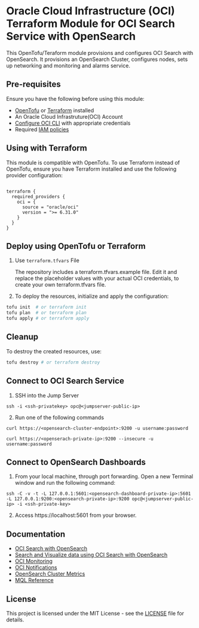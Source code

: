 # Oracle Cloud Infrastructure (OCI) Terraform Module for OCI Search Service with OpenSearch

This OpenTofu/Teraform module provisions and configures OCI Search with OpenSearch. It provisions an OpenSearch Cluster, configures nodes, sets up networking and monitoring and alarms service.

## Pre-requisites
Ensure you have the following before using this module:
- [OpenTofu](https://opentofu.org/docs/intro/install/) or [Terraform](https://developer.hashicorp.com/terraform/tutorials/aws-get-started/install-cli) installed
- An Oracle Cloud Infrastruture(OCI) Account
- [Configure OCI CLI](https://docs.oracle.com/en-us/iaas/Content/dev/terraform/tutorials/tf-provider.htm#prepare) with appropriate credentials
- Required [IAM policies](https://docs.oracle.com/en-us/iaas/Content/search-opensearch/Concepts/ocisearchpermissions.htm)


## Using with Terraform

This module is compatible with OpenTofu. To use Terraform instead of OpenTofu, ensure you have Terraform installed and use the following provider configuration:

```hcl

terraform {
  required_providers {
    oci = {
      source = "oracle/oci"
      version = ">= 6.31.0"
    }
  }
}

```

## Deploy using OpenTofu or Terraform

1. Use `terraform.tfvars` File

   The repository includes a terraform.tfvars.example file. Edit it and replace the placeholder values with your actual OCI credentials, to create your own terraform.tfvars file.
   
3. To deploy the resources, initialize and apply the configuration:

```sh
tofu init  # or terraform init
tofu plan  # or terraform plan
tofu apply # or terraform apply
```

## Cleanup
To destroy the created resources, use:

```sh
tofu destroy # or terraform destroy
```

## Connect to OCI Search Service
1. SSH into the Jump Server

```
ssh -i <ssh-privatekey> opc@<jumpserver-public-ip>
```
2. Run one of the following commands

```
curl https://<opensearch-cluster-endpoint>:9200 -u username:password
```


```
curl https://<openserach-private-ip>:9200 --insecure -u username:password
```

## Connect to OpenSearch Dashboards
1. From your local machine, through port forwarding.  Open a new Terminal window and run the following command:

```
ssh -C -v -t -L 127.0.0.1:5601:<opensearch-dashboard-private-ip>:5601 -L 127.0.0.1:9200:<opensearch-private-ip>:9200 opc@<jumpserver-public-ip> -i <ssh-private-key>
```

2. Access https://localhost:5601 from your browser.

## Documentation
- [OCI Search with OpenSearch](https://docs.oracle.com/en-us/iaas/Content/search-opensearch/Concepts/ociopensearch.htm#ociopensearch)
- [Search and Visualize data using OCI Search with OpenSearch](https://docs.oracle.com/en/learn/oci-opensearch/index.html#introduction)
- [OCI Monitoring](https://docs.oracle.com/en-us/iaas/Content/Monitoring/Concepts/monitoringoverview.htm)
- [OCI Notifications](https://docs.oracle.com/en-us/iaas/Content/Notification/Concepts/notificationoverview.htm)
- [OpenSearch Cluster Metrics](https://docs.oracle.com/en-us/iaas/Content/search-opensearch/ociopensearchmetrics.htm)
- [MQL Reference](https://docs.oracle.com/en-us/iaas/Content/Monitoring/Reference/mql.htm)

## License
This project is licensed under the MIT License - see the [LICENSE](https://github.com/angeline-hilda/OCI-Terraform-Opensearch/blob/main/LICENSE) file for details.